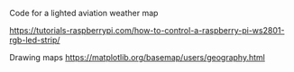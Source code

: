 Code for a lighted aviation weather map

https://tutorials-raspberrypi.com/how-to-control-a-raspberry-pi-ws2801-rgb-led-strip/

Drawing maps
https://matplotlib.org/basemap/users/geography.html